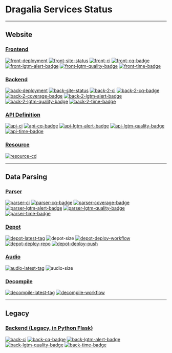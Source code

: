 # Dragalia Services Status

-----

## Website

### [Frontend][front-repo]

[![front-deployment]][front-site]
[![front-site-status]][front-site]
[![front-ci]][front-ci-link]
[![front-cq-badge]][front-cq-link]
[![front-lgtm-alert-badge]][front-lgtm-alert-link]
[![front-lgtm-quality-badge]][front-lgtm-quality-link]
[![front-time-badge]][front-time-link]

### [Backend][back-2-repo]

[![back-deployment]][back-site]
[![back-site-status]][back-site]
[![back-2-ci]][back-2-ci-link]
[![back-2-cq-badge]][back-2-cq-link]
[![back-2-coverage-badge]][back-2-cq-link]
[![back-2-lgtm-alert-badge]][back-2-lgtm-alert-link]
[![back-2-lgtm-quality-badge]][back-2-lgtm-quality-link]
[![back-2-time-badge]][back-2-time-link]

### [API Definition][api-repo]

[![api-ci]][api-ci-link]
[![api-cq-badge]][api-cq-link]
[![api-lgtm-alert-badge]][api-lgtm-alert-link]
[![api-lgtm-quality-badge]][api-lgtm-quality-link]
[![api-time-badge]][api-time-link]

### [Resource][resource-repo]

[![resource-cd]][resource-cd-link]

-----

## Data Parsing

### [Parser][parser-repo]

[![parser-ci]][parser-ci-link]
[![parser-cq-badge]][parser-cq-link]
[![parser-coverage-badge]][parser-cq-link]
[![parser-lgtm-alert-badge]][parser-lgtm-alert-link]
[![parser-lgtm-quality-badge]][parser-lgtm-quality-link]
[![parser-time-badge]][parser-time-link]

### [Depot][depot-repo]

[![depot-latest-tag]][depot-tags]
![depot-size]
[![depot-deploy-workflow]][depot-deploy-workflow-link]
[![depot-deploy-repo]][depot-deploy-repo-link]
[![depot-deploy-push]][depot-deploy-push-link]

### [Audio][audio-repo]

[![audio-latest-tag]][audio-tags]
![audio-size]

### [Decompile][decompile-repo]

[![decompile-latest-tag]][decompile-tags]
[![decompile-workflow]][decompile-workflow-link]

-----

## Legacy

### [Backend (Legacy, in Python Flask)][back-repo]

[![back-ci]][back-ci-link]
[![back-cq-badge]][back-cq-link]
[![back-lgtm-alert-badge]][back-lgtm-alert-link]
[![back-lgtm-quality-badge]][back-lgtm-quality-link]
[![back-time-badge]][back-time-link]

[front-repo]: https://github.com/RaenonX-DL/dragalia-site-front
[front-deployment]: https://pyheroku-badge.herokuapp.com/?app=dragalia-site-front&style=flat-square
[front-site]: https://dl.raenonx.cc
[front-site-status]: https://img.shields.io/website?down_message=offline&up_message=online&url=https%3A%2F%2Fdl.raenonx.cc
[front-cq-link]: https://www.codacy.com/gh/RaenonX-DL/dragalia-site-front/dashboard
[front-cq-badge]: https://app.codacy.com/project/badge/Grade/83fa9f649f2e4001b848fc978642ea68
[front-ci]: https://github.com/RaenonX-DL/dragalia-site-front/workflows/Node%20CI/badge.svg
[front-ci-link]: https://github.com/RaenonX-DL/dragalia-site-front/actions?query=workflow%3A%22Node+CI%22
[front-time-link]: https://wakatime.com/badge/github/RaenonX-DL/dragalia-site-front
[front-time-badge]: https://wakatime.com/badge/github/RaenonX-DL/dragalia-site-front.svg
[front-lgtm-alert-badge]: https://img.shields.io/lgtm/alerts/g/RaenonX-DL/dragalia-site-front.svg?logo=lgtm&logoWidth=18
[front-lgtm-alert-link]: https://lgtm.com/projects/g/RaenonX-DL/dragalia-site-front/alerts/
[front-lgtm-quality-badge]: https://img.shields.io/lgtm/grade/javascript/g/RaenonX-DL/dragalia-site-front.svg?logo=lgtm&logoWidth=18
[front-lgtm-quality-link]: https://lgtm.com/projects/g/RaenonX-DL/dragalia-site-front/context:javascript

[back-2-repo]: https://github.com/RaenonX-DL/dragalia-site-back-2
[back-deployment]: https://pyheroku-badge.herokuapp.com/?app=dragalia-site-back&style=flat-square
[back-site]: https://dl-back.raenonx.cc
[back-site-status]: https://img.shields.io/website?down_message=offline&up_message=online&url=https%3A%2F%2Fdl-back.raenonx.cc
[back-2-cq-link]: https://www.codacy.com/gh/RaenonX-DL/dragalia-site-back-2/dashboard
[back-2-cq-badge]: https://app.codacy.com/project/badge/Grade/a0849e3eb6704b29b1672f26c00ca763
[back-2-coverage-badge]: https://app.codacy.com/project/badge/Coverage/a0849e3eb6704b29b1672f26c00ca763
[back-2-ci]: https://github.com/RaenonX-DL/dragalia-site-back-2/workflows/Node%20CI/badge.svg
[back-2-ci-link]: https://github.com/RaenonX-DL/dragalia-site-back-2/actions?query=workflow%3A%22Node+CI%22
[back-2-time-link]: https://wakatime.com/badge/github/RaenonX-DL/dragalia-site-back-2
[back-2-time-badge]: https://wakatime.com/badge/github/RaenonX-DL/dragalia-site-back-2.svg
[back-2-lgtm-alert-badge]: https://img.shields.io/lgtm/alerts/g/RaenonX-DL/dragalia-site-back-2.svg?logo=lgtm&logoWidth=18
[back-2-lgtm-alert-link]: https://lgtm.com/projects/g/RaenonX-DL/dragalia-site-back-2/alerts/
[back-2-lgtm-quality-badge]: https://img.shields.io/lgtm/grade/javascript/g/RaenonX-DL/dragalia-site-back-2.svg?logo=lgtm&logoWidth=18
[back-2-lgtm-quality-link]: https://lgtm.com/projects/g/RaenonX-DL/dragalia-site-back-2/context:javascript

[api-repo]: https://github.com/RaenonX-DL/dragalia-site-api-definition
[api-ci]: https://github.com/RaenonX-DL/dragalia-site-api-definition/workflows/Node%20CI/badge.svg
[api-ci-link]: https://github.com/RaenonX-DL/dragalia-site-api-definition/actions?query=workflow%3A%22Node+CI%22
[api-cq-link]: https://www.codacy.com/gh/RaenonX-DL/dragalia-site-api-definition/dashboard
[api-cq-badge]: https://app.codacy.com/project/badge/Grade/def1798a91b4417e880f32dfeaffee25
[api-time-link]: https://wakatime.com/badge/github/RaenonX-DL/dragalia-site-api-definition
[api-time-badge]: https://wakatime.com/badge/github/RaenonX-DL/dragalia-site-api-definition.svg
[api-lgtm-alert-badge]: https://img.shields.io/lgtm/alerts/g/RaenonX-DL/dragalia-site-api-definition.svg?logo=lgtm&logoWidth=18
[api-lgtm-alert-link]: https://lgtm.com/projects/g/RaenonX-DL/dragalia-site-api-definition/alerts/
[api-lgtm-quality-badge]: https://img.shields.io/lgtm/grade/javascript/g/RaenonX-DL/dragalia-site-api-definition.svg?logo=lgtm&logoWidth=18
[api-lgtm-quality-link]: https://lgtm.com/projects/g/RaenonX-DL/dragalia-site-api-definition/context:javascript

[resource-repo]: https://github.com/RaenonX-DL/dragalia-site-resources/
[resource-cd]: https://github.com/RaenonX-DL/dragalia-site-resources/workflows/Resource%20Deployment/badge.svg
[resource-cd-link]: https://github.com/RaenonX-DL/dragalia-site-resources/actions?query=workflow%3A%22Resource+Deployment%22

[parser-repo]:  https://github.com/RaenonX-DL/dragalia-data-parse/
[parser-ci]: https://github.com/RaenonX-DL/dragalia-data-parse/workflows/CI/badge.svg
[parser-ci-link]: https://github.com/RaenonX-DL/dragalia-data-parse/actions?query=workflow%3ACI
[parser-coverage-badge]: https://app.codacy.com/project/badge/Coverage/0053d85597a740c393a6bfd007e4033b
[parser-cq-badge]: https://app.codacy.com/project/badge/Grade/0053d85597a740c393a6bfd007e4033b
[parser-cq-link]: https://www.codacy.com/gh/RaenonX-DL/dragalia-data-parse/dashboard
[parser-time-badge]: https://wakatime.com/badge/github/RaenonX-DL/dragalia-data-parse.svg
[parser-time-link]: https://wakatime.com/badge/github/RaenonX-DL/dragalia-data-parse
[parser-lgtm-alert-badge]: https://img.shields.io/lgtm/alerts/g/RaenonX-DL/dragalia-data-parse.svg?logo=lgtm&logoWidth=18
[parser-lgtm-alert-link]: https://lgtm.com/projects/g/RaenonX-DL/dragalia-data-parse/alerts/
[parser-lgtm-quality-badge]: https://img.shields.io/lgtm/grade/python/g/RaenonX-DL/dragalia-data-parse.svg?logo=lgtm&logoWidth=18
[parser-lgtm-quality-link]: https://lgtm.com/projects/g/RaenonX-DL/dragalia-data-parse/context:python

[depot-repo]: https://github.com/RaenonX-DL/dragalia-data-depot/
[depot-size]: https://img.shields.io/github/repo-size/RaenonX-DL/dragalia-data-depot
[depot-deploy-workflow]: https://github.com/RaenonX-DL/dragalia-data-depot/workflows/Resource%20Deployment%20(Workflow%20Dispatch)/badge.svg
[depot-deploy-workflow-link]: https://github.com/RaenonX-DL/dragalia-data-depot/actions?query=workflow%3A%22Resource+Deployment+%28Workflow+Dispatch%29%22
[depot-deploy-repo]: https://github.com/RaenonX-DL/dragalia-data-depot/workflows/Resource%20Deployment%20(Repository%20Dispatch)/badge.svg
[depot-deploy-repo-link]: https://github.com/RaenonX-DL/dragalia-data-depot/actions?query=workflow%3A%22Resource+Deployment+%28Repository+Dispatch%29%22
[depot-deploy-push]: https://github.com/RaenonX-DL/dragalia-data-depot/workflows/Resource%20Deployment%20(Push)/badge.svg
[depot-deploy-push-link]: https://github.com/RaenonX-DL/dragalia-data-depot/actions?query=workflow%3A%22Resource+Deployment+%28Push%29%22
[depot-latest-tag]: https://img.shields.io/github/v/tag/RaenonX-DL/dragalia-data-depot?label=Manifest%20version
[depot-tags]: https://github.com/RaenonX-DL/dragalia-data-depot/tags

[audio-repo]: https://github.com/RaenonX-DL/dragalia-data-audio
[audio-size]: https://img.shields.io/github/repo-size/RaenonX-DL/dragalia-data-audio
[audio-latest-tag]: https://img.shields.io/github/v/tag/RaenonX-DL/dragalia-data-audio?label=Manifest%20version
[audio-tags]: https://github.com/RaenonX-DL/dragalia-data-audio/tags

[decompile-repo]: https://github.com/RaenonX-DL/dragalia-decompile
[decompile-workflow]: https://github.com/RaenonX-DL/dragalia-decompile/workflows/Decompile/badge.svg
[decompile-workflow-link]: https://github.com/RaenonX-DL/dragalia-decompile/actions?query=workflow%3ADecompile
[decompile-latest-tag]: https://img.shields.io/github/v/tag/RaenonX-DL/dragalia-decompile?label=App%20version
[decompile-tags]: https://github.com/RaenonX-DL/dragalia-decompile/tags

[back-repo]: https://github.com/RaenonX-DL/dragalia-site-back
[back-cq-link]: https://www.codacy.com/gh/RaenonX-DL/dragalia-site-back/dashboard
[back-cq-badge]: https://app.codacy.com/project/badge/Grade/8710325ebb8049c18a5576aa2feb8567
[back-ci]: https://github.com/RaenonX-DL/dragalia-site-back/workflows/Python%20CI/badge.svg
[back-ci-link]: https://github.com/RaenonX-DL/dragalia-site-back/actions?query=workflow%3A%22Python+CI%22
[back-time-link]: https://wakatime.com/badge/github/RaenonX-DL/dragalia-site-back
[back-time-badge]: https://wakatime.com/badge/github/RaenonX-DL/dragalia-site-back.svg
[back-lgtm-alert-badge]: https://img.shields.io/lgtm/alerts/g/RaenonX-DL/dragalia-site-back.svg?logo=lgtm&logoWidth=18
[back-lgtm-alert-link]: https://lgtm.com/projects/g/RaenonX-DL/dragalia-site-back/alerts/
[back-lgtm-quality-badge]: https://img.shields.io/lgtm/grade/python/g/RaenonX-DL/dragalia-site-back.svg?logo=lgtm&logoWidth=18
[back-lgtm-quality-link]: https://lgtm.com/projects/g/RaenonX-DL/dragalia-site-back/context:python
